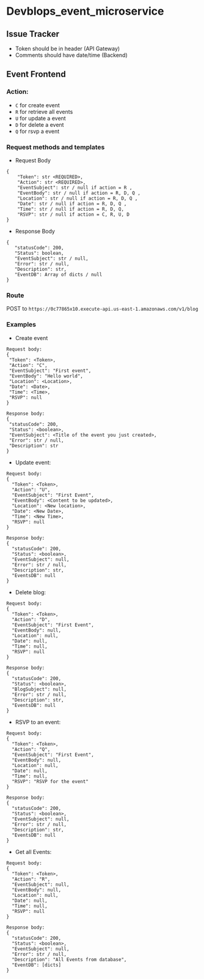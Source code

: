 # Devblops_event_microservice

## Issue Tracker
 - Token should be in header (API Gateway)
 - Comments should have date/time (Backend)

## Event Frontend

### Action: 
 * `C` for create event
 * `R` for retrieve all events
 * `U` for update a event
 * `D` for delete a event
 * `Q` for rsvp a event

### Request methods and templates 
 - Request Body
```
{
    "Token": str <REQUIRED>,
    "Action": str <REQUIRED>,
    "EventSubject": str / null if action = R ,
    "EventBody": str / null if action = R, D, Q ,
    "Location": str / null if action = R, D, Q ,
    "Date": str / null if action = R, D, Q ,
    "Time": str / null if action = R, D, Q,
    "RSVP": str / null if action = C, R, U, D
}
```
 - Response Body
 ```
{
    "statusCode": 200,
    "Status": boolean,
    "EventSubject": str / null,
    "Error": str / null,
    "Description": str,
    "EventDB": Array of dicts / null
}
```

### Route
POST to `https://0c77865x10.execute-api.us-east-1.amazonaws.com/v1/blog`


### Examples
 - Create event
 ```
Request body:
{
  "Token": <Token>,
  "Action": "C",
  "EventSubject": "First event",
  "EventBody": "Hello world",
  "Location": <Location>,
  "Date": <Date>,
  "Time": <Time>,
  "RSVP": null
}

Response body:
{
  "statusCode": 200,
  "Status": <boolean>,
  "EventSubject": <Title of the event you just created>,
  "Error": str / null,
  "Description": str
}

```

 - Update event:
```
Request body:
{
  "Token": <Token>,
  "Action": "U",
  "EventSubject": "First Event",
  "EventBody": <Content to be updated>,
  "Location": <New location>,
  "Date": <New Date>,
  "Time": <New Time>,
  "RSVP": null
}

Response body:
{
  "statusCode": 200,
  "Status": <boolean>,
  "EventSubject": null,
  "Error": str / null,
  "Description": str,
  "EventsDB": null
}
```
 - Delete blog:
```
Request body:
{
  "Token": <Token>,
  "Action": "D",
  "EventSubject": "First Event",
  "EventBody": null,
  "Location": null,
  "Date": null,
  "Time": null,
  "RSVP": null
}

Response body:
{
  "statusCode": 200,
  "Status": <boolean>,
  "BlogSubject": null,
  "Error": str / null,
  "Description": str,
  "EventsDB": null
}
```
 - RSVP to an event:
```
Request body:
{
  "Token": <Token>,
  "Action": "Q",
  "EventSubject": "First Event",
  "EventBody": null,
  "Location": null,
  "Date": null,
  "Time": null,
  "RSVP": "RSVP for the event"
}

Response body:
{
  "statusCode": 200,
  "Status": <boolean>,
  "EventSubject": null,
  "Error": str / null,
  "Description": str,
  "EventsDB": null
}
```
 - Get all Events:
```
Request body:
{
  "Token": <Token>,
  "Action": "R",
  "EventSubject": null,
  "EventBody": null,
  "Location": null,
  "Date": null,
  "Time": null,
  "RSVP": null
}

Response body:
{
  "statusCode": 200,
  "Status": <boolean>,
  "EventSubject": null,
  "Error": str / null,
  "Description": "All Events from database",
  "EventDB": [dicts]
}
```